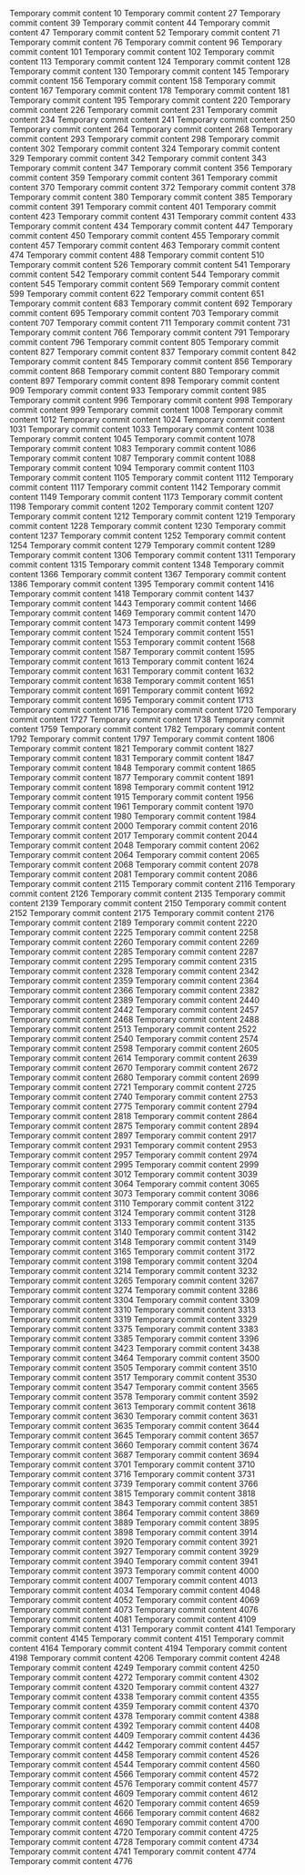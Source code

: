 Temporary commit content 10
Temporary commit content 27
Temporary commit content 39
Temporary commit content 44
Temporary commit content 47
Temporary commit content 52
Temporary commit content 71
Temporary commit content 76
Temporary commit content 96
Temporary commit content 101
Temporary commit content 102
Temporary commit content 113
Temporary commit content 124
Temporary commit content 128
Temporary commit content 130
Temporary commit content 145
Temporary commit content 156
Temporary commit content 158
Temporary commit content 167
Temporary commit content 178
Temporary commit content 181
Temporary commit content 195
Temporary commit content 220
Temporary commit content 226
Temporary commit content 231
Temporary commit content 234
Temporary commit content 241
Temporary commit content 250
Temporary commit content 264
Temporary commit content 268
Temporary commit content 293
Temporary commit content 298
Temporary commit content 302
Temporary commit content 324
Temporary commit content 329
Temporary commit content 342
Temporary commit content 343
Temporary commit content 347
Temporary commit content 356
Temporary commit content 359
Temporary commit content 361
Temporary commit content 370
Temporary commit content 372
Temporary commit content 378
Temporary commit content 380
Temporary commit content 385
Temporary commit content 391
Temporary commit content 401
Temporary commit content 423
Temporary commit content 431
Temporary commit content 433
Temporary commit content 434
Temporary commit content 447
Temporary commit content 450
Temporary commit content 455
Temporary commit content 457
Temporary commit content 463
Temporary commit content 474
Temporary commit content 488
Temporary commit content 510
Temporary commit content 526
Temporary commit content 541
Temporary commit content 542
Temporary commit content 544
Temporary commit content 545
Temporary commit content 569
Temporary commit content 599
Temporary commit content 622
Temporary commit content 651
Temporary commit content 683
Temporary commit content 692
Temporary commit content 695
Temporary commit content 703
Temporary commit content 707
Temporary commit content 711
Temporary commit content 731
Temporary commit content 766
Temporary commit content 791
Temporary commit content 796
Temporary commit content 805
Temporary commit content 827
Temporary commit content 837
Temporary commit content 842
Temporary commit content 845
Temporary commit content 856
Temporary commit content 868
Temporary commit content 880
Temporary commit content 897
Temporary commit content 898
Temporary commit content 909
Temporary commit content 933
Temporary commit content 985
Temporary commit content 996
Temporary commit content 998
Temporary commit content 999
Temporary commit content 1008
Temporary commit content 1012
Temporary commit content 1024
Temporary commit content 1031
Temporary commit content 1033
Temporary commit content 1038
Temporary commit content 1045
Temporary commit content 1078
Temporary commit content 1083
Temporary commit content 1086
Temporary commit content 1087
Temporary commit content 1088
Temporary commit content 1094
Temporary commit content 1103
Temporary commit content 1105
Temporary commit content 1112
Temporary commit content 1117
Temporary commit content 1142
Temporary commit content 1149
Temporary commit content 1173
Temporary commit content 1198
Temporary commit content 1202
Temporary commit content 1207
Temporary commit content 1212
Temporary commit content 1219
Temporary commit content 1228
Temporary commit content 1230
Temporary commit content 1237
Temporary commit content 1252
Temporary commit content 1254
Temporary commit content 1279
Temporary commit content 1289
Temporary commit content 1306
Temporary commit content 1311
Temporary commit content 1315
Temporary commit content 1348
Temporary commit content 1366
Temporary commit content 1367
Temporary commit content 1386
Temporary commit content 1395
Temporary commit content 1416
Temporary commit content 1418
Temporary commit content 1437
Temporary commit content 1443
Temporary commit content 1466
Temporary commit content 1469
Temporary commit content 1470
Temporary commit content 1473
Temporary commit content 1499
Temporary commit content 1524
Temporary commit content 1551
Temporary commit content 1553
Temporary commit content 1568
Temporary commit content 1587
Temporary commit content 1595
Temporary commit content 1613
Temporary commit content 1624
Temporary commit content 1631
Temporary commit content 1632
Temporary commit content 1638
Temporary commit content 1651
Temporary commit content 1691
Temporary commit content 1692
Temporary commit content 1695
Temporary commit content 1713
Temporary commit content 1716
Temporary commit content 1720
Temporary commit content 1727
Temporary commit content 1738
Temporary commit content 1759
Temporary commit content 1782
Temporary commit content 1792
Temporary commit content 1797
Temporary commit content 1806
Temporary commit content 1821
Temporary commit content 1827
Temporary commit content 1831
Temporary commit content 1847
Temporary commit content 1848
Temporary commit content 1865
Temporary commit content 1877
Temporary commit content 1891
Temporary commit content 1898
Temporary commit content 1912
Temporary commit content 1915
Temporary commit content 1956
Temporary commit content 1961
Temporary commit content 1970
Temporary commit content 1980
Temporary commit content 1984
Temporary commit content 2000
Temporary commit content 2016
Temporary commit content 2017
Temporary commit content 2044
Temporary commit content 2048
Temporary commit content 2062
Temporary commit content 2064
Temporary commit content 2065
Temporary commit content 2068
Temporary commit content 2078
Temporary commit content 2081
Temporary commit content 2086
Temporary commit content 2115
Temporary commit content 2116
Temporary commit content 2126
Temporary commit content 2135
Temporary commit content 2139
Temporary commit content 2150
Temporary commit content 2152
Temporary commit content 2175
Temporary commit content 2176
Temporary commit content 2189
Temporary commit content 2220
Temporary commit content 2225
Temporary commit content 2258
Temporary commit content 2260
Temporary commit content 2269
Temporary commit content 2285
Temporary commit content 2287
Temporary commit content 2295
Temporary commit content 2315
Temporary commit content 2328
Temporary commit content 2342
Temporary commit content 2359
Temporary commit content 2364
Temporary commit content 2366
Temporary commit content 2382
Temporary commit content 2389
Temporary commit content 2440
Temporary commit content 2442
Temporary commit content 2457
Temporary commit content 2468
Temporary commit content 2488
Temporary commit content 2513
Temporary commit content 2522
Temporary commit content 2540
Temporary commit content 2574
Temporary commit content 2598
Temporary commit content 2605
Temporary commit content 2614
Temporary commit content 2639
Temporary commit content 2670
Temporary commit content 2672
Temporary commit content 2680
Temporary commit content 2699
Temporary commit content 2721
Temporary commit content 2725
Temporary commit content 2740
Temporary commit content 2753
Temporary commit content 2775
Temporary commit content 2794
Temporary commit content 2818
Temporary commit content 2864
Temporary commit content 2875
Temporary commit content 2894
Temporary commit content 2897
Temporary commit content 2917
Temporary commit content 2931
Temporary commit content 2953
Temporary commit content 2957
Temporary commit content 2974
Temporary commit content 2995
Temporary commit content 2999
Temporary commit content 3012
Temporary commit content 3039
Temporary commit content 3064
Temporary commit content 3065
Temporary commit content 3073
Temporary commit content 3086
Temporary commit content 3110
Temporary commit content 3122
Temporary commit content 3124
Temporary commit content 3128
Temporary commit content 3133
Temporary commit content 3135
Temporary commit content 3140
Temporary commit content 3142
Temporary commit content 3148
Temporary commit content 3149
Temporary commit content 3165
Temporary commit content 3172
Temporary commit content 3198
Temporary commit content 3204
Temporary commit content 3214
Temporary commit content 3232
Temporary commit content 3265
Temporary commit content 3267
Temporary commit content 3274
Temporary commit content 3286
Temporary commit content 3304
Temporary commit content 3309
Temporary commit content 3310
Temporary commit content 3313
Temporary commit content 3319
Temporary commit content 3329
Temporary commit content 3375
Temporary commit content 3383
Temporary commit content 3385
Temporary commit content 3396
Temporary commit content 3423
Temporary commit content 3438
Temporary commit content 3464
Temporary commit content 3500
Temporary commit content 3505
Temporary commit content 3510
Temporary commit content 3517
Temporary commit content 3530
Temporary commit content 3547
Temporary commit content 3565
Temporary commit content 3578
Temporary commit content 3592
Temporary commit content 3613
Temporary commit content 3618
Temporary commit content 3630
Temporary commit content 3631
Temporary commit content 3635
Temporary commit content 3644
Temporary commit content 3645
Temporary commit content 3657
Temporary commit content 3660
Temporary commit content 3674
Temporary commit content 3687
Temporary commit content 3694
Temporary commit content 3701
Temporary commit content 3710
Temporary commit content 3716
Temporary commit content 3731
Temporary commit content 3739
Temporary commit content 3766
Temporary commit content 3815
Temporary commit content 3818
Temporary commit content 3843
Temporary commit content 3851
Temporary commit content 3864
Temporary commit content 3869
Temporary commit content 3889
Temporary commit content 3895
Temporary commit content 3898
Temporary commit content 3914
Temporary commit content 3920
Temporary commit content 3921
Temporary commit content 3927
Temporary commit content 3929
Temporary commit content 3940
Temporary commit content 3941
Temporary commit content 3973
Temporary commit content 4000
Temporary commit content 4007
Temporary commit content 4013
Temporary commit content 4034
Temporary commit content 4048
Temporary commit content 4052
Temporary commit content 4069
Temporary commit content 4073
Temporary commit content 4076
Temporary commit content 4081
Temporary commit content 4109
Temporary commit content 4131
Temporary commit content 4141
Temporary commit content 4145
Temporary commit content 4151
Temporary commit content 4164
Temporary commit content 4194
Temporary commit content 4198
Temporary commit content 4206
Temporary commit content 4248
Temporary commit content 4249
Temporary commit content 4250
Temporary commit content 4272
Temporary commit content 4302
Temporary commit content 4320
Temporary commit content 4327
Temporary commit content 4338
Temporary commit content 4355
Temporary commit content 4359
Temporary commit content 4370
Temporary commit content 4378
Temporary commit content 4388
Temporary commit content 4392
Temporary commit content 4408
Temporary commit content 4409
Temporary commit content 4436
Temporary commit content 4442
Temporary commit content 4457
Temporary commit content 4458
Temporary commit content 4526
Temporary commit content 4544
Temporary commit content 4560
Temporary commit content 4566
Temporary commit content 4572
Temporary commit content 4576
Temporary commit content 4577
Temporary commit content 4609
Temporary commit content 4612
Temporary commit content 4620
Temporary commit content 4659
Temporary commit content 4666
Temporary commit content 4682
Temporary commit content 4690
Temporary commit content 4700
Temporary commit content 4720
Temporary commit content 4725
Temporary commit content 4728
Temporary commit content 4734
Temporary commit content 4741
Temporary commit content 4774
Temporary commit content 4776

